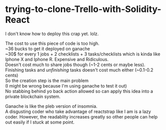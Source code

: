 # trying-to-clone-Trello-with-Solidity-React

I don't know how to deploy this crap yet. lolz. 

The cost to use this piece of code is too high. <br />
~36 bucks to get it deployed on ganache <br />
~30$ for every 1 jobs + 2 checklists + 3 tasks/checklists which is kinda like Iphone X and Iphone R. Expensive and Ridiculous. <br />
Doesn't cost much to share jobs though (~1-2 cents or maybe less). <br />
Finishing tasks and *unfinishing* tasks doesn't cost much either (~0.1-0.2 cents) <br /> 
So the creation step is the main problem <br />
(I might be wrong because I'm using ganache to test it out) <br />
No stabbing behind yo back action allowed so can apply this idea into a private blockchain system. <br />

Ganache is like the pleb version of insomnia. <br />
A disgusting coder who take advantage of reactstrap like I am is a lazy coder. However, the readablity increases greatly so other people can help out easily if I stuck at some point.  <br />
